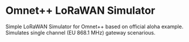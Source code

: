 # Omnet++ LoRaWAN Simulator

Simple LoRaWAN Simulator for Omnet++ based on official aloha example. 
Simulates single channel (EU 868.1 MHz) gateway scenarious. 
